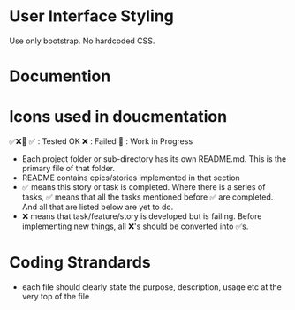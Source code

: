# User Interface Styling
Use only bootstrap. No hardcoded CSS.

# Documention

# Icons used in doucmentation
✅❌🚧
✅ : Tested OK
❌ : Failed 
🚧 : Work in Progress

- Each project folder or sub-directory has its own README.md. This is the primary file of that folder.
- README contains epics/stories implemented in that section   
- ✅ means this story or task is completed. Where there is a series of tasks, ✅ means that all the tasks mentioned before ✅ are completed. And all that are listed below are yet to do. 
- ❌ means that task/feature/story is developed but is failing. Before implementing new things, all ❌'s should be converted into ✅s.


# Coding Strandards
- each file should clearly state the purpose, description, usage etc at the very top of the file